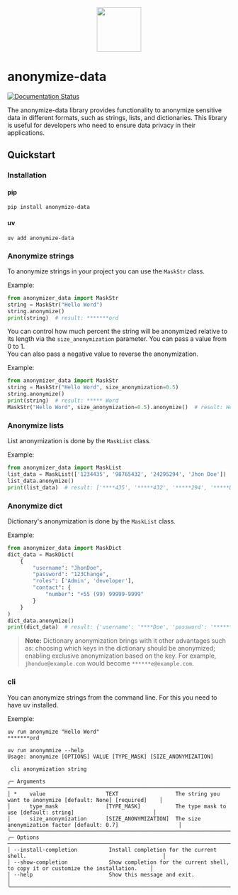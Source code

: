 <div style="display: flex; justify-content: center">
<img src="https://anonymize.readthedocs.io/en/latest/assets/logo.png" width=100>
</div>

# anonymize-data

[![Documentation Status](https://readthedocs.org/projects/anonymize/badge/?version=latest)](https://anonymize.readthedocs.io/en/latest/?badge=latest)

The anonymize-data library provides functionality to anonymize sensitive data in different formats, such as strings,
lists, and dictionaries. This library is useful for developers who need to ensure data privacy in their applications.

## Quickstart

### Installation

#### pip

```shell
pip install anonymize-data
```

#### uv

```
uv add anonymize-data
```

### Anonymize strings

To anonymize strings in your project you can use the `MaskStr` class.

Example:
```python
from anonymizer_data import MaskStr
string = MaskStr("Hello Word")
string.anonymize()
print(string)  # result: *******ord
```

You can control how much percent the string will be anonymized relative to its length via the `size_anonymization` parameter. You can pass a value from 0 to 1.  
You can also pass a negative value to reverse the anonymization.

Example:
```python
from anonymizer_data import MaskStr
string = MaskStr("Hello Word", size_anonymization=0.5)
string.anonymize()
print(string)  # result: ***** Word
MaskStr("Hello Word", size_anonymization=0.5).anonymize()  # result: Hello*****
```

### Anonymize lists

List anonymization is done by the `MaskList` class.

Example:
```python
from anonymizer_data import MaskList
list_data = MaskList(['1234435', '98765432', '24295294', 'Jhon Doe'])
list_data.anonymize()
print(list_data)  # result: ['****435', '*****432', '*****294', '*****Doe']
```

### Anonymize dict

Dictionary's anonymization is done by the `MaskList` class.

Example:
```python
from anonymizer_data import MaskDict
dict_data = MaskDict(
    {
        "username": "JhonDoe",
        "password": "123Change",
        "roles": ['Admin', 'developer'],
        "contact": {
            "number": "+55 (99) 99999-9999"
        }
    }
)
dict_data.anonymize()
print(dict_data)  # result: {'username': '****Doe', 'password': '******nge', 'roles': ['***in', '******per'], 'contact': {'number': '*************9-9999'}}
```

> **Note:** Dictionary anonymization brings with it other advantages such as: choosing which keys in the dictionary should be anonymized;
> enabling exclusive anonymization based on the key. For example, `jhondue@example.com` would become `******e@example.com`.

### cli

You can anonymize strings from the command line.
For this you need to have uv installed.

Exemple:
```shell
uv run anonymize "Hello Word"
*******ord
```

```shell
uv run anonymmize --help
Usage: anonymize [OPTIONS] VALUE [TYPE_MASK] [SIZE_ANONYMIZATION]                                                                                            

 cli anonymization string                                                                                                                                     

╭─ Arguments ───────────────────────────────────────────────────────────────────────────────────────────────────────╮
│ *    value                   TEXT                  The string you want to anonymize [default: None] [required]    │
│      type_mask               [TYPE_MASK]           The type mask to use [default: string]                         │
│      size_anonymization      [SIZE_ANONYMIZATION]  The size anonymization factor [default: 0.7]                   │
╰───────────────────────────────────────────────────────────────────────────────────────────────────────────────────╯
╭─ Options ─────────────────────────────────────────────────────────────────────────────────────────────────────────╮
│ --install-completion          Install completion for the current shell.                                           │
│ --show-completion             Show completion for the current shell, to copy it or customize the installation.    │
│ --help                        Show this message and exit.                                                         │
╰───────────────────────────────────────────────────────────────────────────────────────────────────────────────────╯
```
